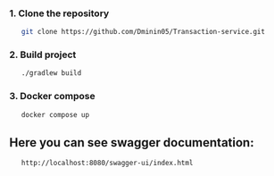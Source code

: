 ### 1. Clone the repository
```sh
   git clone https://github.com/Dminin05/Transaction-service.git
```
### 2. Build project
```sh
   ./gradlew build
```
### 3. Docker compose
```sh
   docker compose up
```

## Here you can see swagger documentation: 
```sh
   http://localhost:8080/swagger-ui/index.html
```
